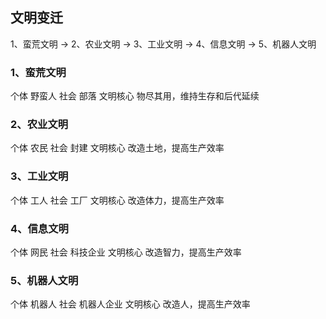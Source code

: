 
## 文明变迁
1、蛮荒文明 ->
2、农业文明 ->
3、工业文明 ->
4、信息文明 ->
5、机器人文明

### 1、蛮荒文明
个体 野蛮人
社会 部落
文明核心 物尽其用，维持生存和后代延续

### 2、农业文明
个体 农民
社会 封建
文明核心 改造土地，提高生产效率

### 3、工业文明
个体 工人
社会 工厂
文明核心 改造体力，提高生产效率

### 4、信息文明
个体 网民
社会 科技企业
文明核心 改造智力，提高生产效率

### 5、机器人文明
个体 机器人
社会 机器人企业
文明核心 改造人，提高生产效率
